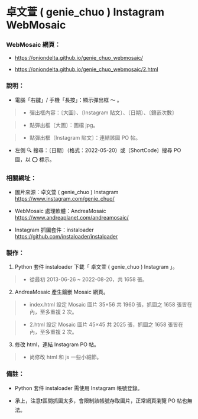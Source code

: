 # 卓文萱 ( genie_chuo ) Instagram WebMosaic

### WebMosaic 網頁：

- https://oniondelta.github.io/genie_chuo_webmosaic/

- https://oniondelta.github.io/genie_chuo_webmosaic/2.html

### 說明：

- 電腦「右鍵」/ 手機「長按」：顯示彈出框 ～ 。

> * 彈出框內容：〔大圖〕、〔Instagram 貼文〕、〔日期〕、〔鑲嵌次數〕

> * 點彈出框〔大圖〕：圖檔 jpg。

> * 點彈出框〔Instagram 貼文〕：連結該圖 PO 帖。

- 左側 🔍 搜尋：〔日期〕（格式：2022-05-20）或〔ShortCode〕搜尋 PO 圖，以 ⭕️ 標示。

### 相關網址：

- 圖片來源：卓文萱 ( genie_chuo ) Instagram https://www.instagram.com/genie_chuo/

- WebMosaic 處理軟體：AndreaMosaic https://www.andreaplanet.com/andreamosaic/

- Instagram 抓圖套件：instaloader https://github.com/instaloader/instaloader

### 製作：

1. Python 套件 instaloader 下載「 卓文萱 ( genie_chuo ) Instagram 」。

> * 從最初 2013-06-26 ~ 2022-08-20，共 1658 張。

2. AndreaMosaic 產生鑲嵌 Mosaic 網頁。

> * index.html 設定 Mosaic 圖片 35×56 共 1960 張，抓圖之 1658 張皆在內，至多重複 2 次。

> * 2.html 設定 Mosaic 圖片 45×45 共 2025 張，抓圖之 1658 張皆在內，至多重複 2 次。

3. 修改 html，連結 Instagram PO 帖。

> * 尚修改 html 和 js 一些小細節。

### 備註：

- Python 套件 instaloader 需使用 Instagram 帳號登錄。

- 承上，注意❗️區間抓圖太多，會限制該帳號存取圖片，正常網頁瀏覽 PO 帖也無法。
